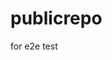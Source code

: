 # publicrepo
for e2e test


















































































































































































































































































































































































































































































































































































































































































































































































































































































































































































































































































































































































































































































